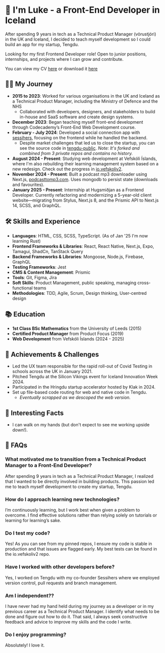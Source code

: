# 👋 I'm Luke - a Front-End Developer in Iceland
After spending 9 years in tech as a Technical Product Manager (vörustjóri) in the UK and Iceland, I decided to teach myself development so I could build an app for my startup, Tengdu.

Looking for my first Frontend Developer role! Open to junior positions, internships, and projects where I can grow and contribute.

You can view my CV [here](/cv.md) or download it [here](https://raw.githubusercontent.com/utlandingur/utlandingur/main/cv.docx
)

## 👨‍💻 My Journey
- **2015 to 2023**: Worked for various organisations in the UK and Iceland as a Technical Product Manager, including the Ministry of Defence and the NHS
  - Collaborated with developers, designers, and stakeholders to build in-house and SaaS software and create design systems.
- **December 2023**: Began teaching myself front-end development through Codecademy’s Front-End Web Development course.
- **February - July 2024**: Developed a social connection app with [sessihers](https://www.linkedin.com/in/sesar-hersisson-9234b114a/), focusing on the frontend while he handled the backend.
  - Despite market challenges that led us to close the startup, you can see the source code in [tengdu-public](https://github.com/utlandingur/tengdu-public). _Note: It's forked and combined from 3 private repos and contains no history._
- **August 2024 - Present**: Studying web development at Vefskóli Íslands, where I'm also rebuilding their learning management system based on a new redesign. Check out the progress in [io.vefskoliv2](https://github.com/ellertsmari/io.vefskoliv2).
- **November 2024 - Present**: Built a podcast mp3 downloader using Next.js, [podcasttomp3.com](https://podcasttomp3.com). Uses mongodb to persist state (downloads and favourites).
- **January 2025 - Present**: Internship at Hugsmiðjan as a Frontend Developer. Currently refactoring and modernizing a 5-year-old client website—migrating from Stylus, Next.js 8, and the Prismic API to Next.js 14, SCSS, and GraphQL.

## 🛠️ Skills and Experience
- **Languages**: HTML, CSS, SCSS, TypeScript. (As of Jan '25 I'm now learning Rust)
- **Frontend Frameworks & Libraries**: React, React Native, Next.js, Expo, Tamagui, ShadCn, TanStack Query
- **Backend Frameworks & Libraries**: Mongoose, Node.js, Firebase, GraphQL
- **Testing Frameworks**: Jest
- **CMS & Content Management**: Prismic
- **Tools**: Git, Figma, Jira
- **Soft Skills**: Product Management, public speaking, managing cross-functional teams
- **Methodologies**: TDD, Agile, Scrum, Design thinking, User-centred design

## 📚 Education
- **1st Class BSc Mathematics** from the University of Leeds (2015)
- **Certified Product Manager** from Product Focus (2019)
- **Web Development** from Vefskóli Íslands (2024 - 2025)

## 🚀 Achievements & Challenges
- Led the UX team responsible for the rapid roll-out of Covid Testing in schools across the UK in January 2021.
- Pitched Tengdu at the Silicon Vikings event for Iceland Innovation Week 2024.
- Participated in the Hringdu startup accelerator hosted by Klak in 2024.
- Set up file-based code routing for web and native code in Tengdu.
  - _Eventually scrapped as we descoped the web version._

## 💪 Interesting Facts
- I can walk on my hands (but don't expect to see me working upside down!).

## 🤔 FAQs

### What motivated me to transition from a Technical Product Manager to a Front-End Developer?
After spending 9 years in tech as a Technical Product Manager, I realized that I wanted to be directly involved in building products. This passion led me to teach myself development to create my startup, Tengdu.

### How do I approach learning new technologies?
I’m continuously learning, but I work best when given a problem to overcome. I find effective solutions rather than relying solely on tutorials or learning for learning’s sake.

### Do I test my code?
Yes! As you can see from my pinned repos, I ensure my code is stable in production and that issues are flagged early. My best tests can be found in the io.vefskoliv2 repo.

### Have I worked with other developers before?
Yes, I worked on Tengdu with my co-founder Sessihers where we employed version control, pull requests and branch management.

### Am I independent??
I have never had my hand held during my journey as a developer or in my previous career as a Technical Product Manager. I identify what needs to be done and figure out how to do it. That said, I always seek constructive feedback and advice to improve my skills and the code I write.

### Do I enjoy programming?
Absolutely! I love it.
